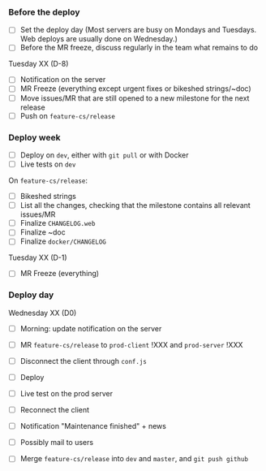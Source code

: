 

### Before the deploy

- [ ] Set the deploy day (Most servers are busy on Mondays and Tuesdays. Web deploys are usually done on Wednesday.)
- [ ] Before the MR freeze, discuss regularly in the team what remains to do

Tuesday XX (D-8)
- [ ] Notification on the server
- [ ] MR Freeze (everything except urgent fixes or bikeshed strings/~doc) 
- [ ] Move issues/MR that are still opened to a new milestone for the next release
- [ ] Push on `feature-cs/release`

### Deploy week

- [ ] Deploy on `dev`, either with `git pull` or with Docker
- [ ] Live tests on `dev`

On `feature-cs/release`:
- [ ] Bikeshed strings
- [ ] List all the changes, checking that the milestone contains all relevant issues/MR
- [ ] Finalize `CHANGELOG.web`
- [ ] Finalize ~doc
- [ ] Finalize `docker/CHANGELOG`

Tuesday XX (D-1)
- [ ] MR Freeze (everything)

### Deploy day

Wednesday XX (D0)
- [ ] Morning: update notification on the server
- [ ] MR `feature-cs/release` to `prod-client` !XXX and `prod-server` !XXX
- [ ] Disconnect the client through `conf.js`
- [ ] Deploy 
- [ ] Live test on the prod server
- [ ] Reconnect the client
- [ ] Notification "Maintenance finished" + news
- [ ] Possibly mail to users
- [ ] Merge `feature-cs/release` into `dev` and `master`, and `git push github`


